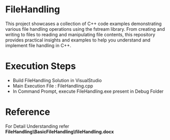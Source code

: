 # FileHandling
This project showcases a collection of C++ code examples demonstrating various file handling operations using the fstream library. From creating and writing to files to reading and manipulating file contents, this repository provides practical insights and examples to help you understand and implement file handling in C++.

# Execution Steps
  - Build FileHandling Solution in VisualStudio
  - Main Execution File : FileHandling.cpp
  - In Command Prompt, execute FileHandling.exe present in Debug Folder

# Reference
For Detail Understanding refer **FileHandling\BasicFileHandling\fileHandling.docx**
